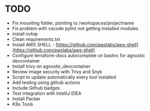 # TODO

- Fix mounting folder, pointing to /workspaces/projectname
- Fix problem with vscode pylint not getting installed modules
- install nvtop
- Clean requirements.txt
- Install AWS SHELL - [https://github.com/awslabs/aws-shell](https://github.com/awslabs/aws-shell)
- Configure terraform-docs autocomplete on bashrc for agnostic devcontainer
- Install trivy on agnostic_devcontainer
- Review image security with Trivy and Snyk
- Script to update automatically every tool installed
- Add testing using github actions
- Include Github badges
- Test integration with IntelliJ IDEA
- Install Packer
- K8s Tools

